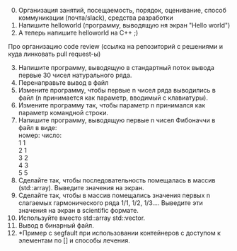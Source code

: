 0. Организация занятий, посещаемость, порядок, оценивание, способ коммуникации (почта/slack), средства разработки
1. Напишите helloworld (программу, выводящую ня экран "Hello world")
2. А теперь напишите helloworld на C++ ;)

Про организацию code review (ссылка на репозиторий с решениями и куда линковать pull request-ы)
	
3. Напишите программу, выводящую в стандартный поток вывода первые 30 чисел натурального ряда.
4. Перенаправьте вывод в файл
5. Измените программу, чтобы первые n чисел ряда выводились в файл (n принимается как параметр, вводимый с клавиатуры).
6. Измените программу так, чтобы параметр n принимался как параметр командной строки.
7. Напишите программу, выводящую первые n чисел Фибоначчи в файл в виде:  
номер:  число:  
	1	1  
	2	1  
	3	2  
	4	3  
	5	5  
8. Сделайте так, чтобы последовательность помещалась в массив (std::array<int>). Выведите значения на экран.
9. Сделайте так, чтобы в массив помещались значения первых n слагаемых гармонического ряда 1/1, 1/2, 1/3.... Выведите эти значения на экран в scientific формате.  
10. Используйте вместо std::array<int> std::vector<double>.  
11. Вывод в бинарный файл.  
12. *Пример с segfault при использовании контейнеров с доступом к элементам по [] и способы лечения.
